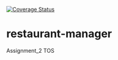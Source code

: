 [![Coverage Status](https://coveralls.io/repos/github/giacomogreggio/restaurant-manager/badge.svg?branch=master)](https://coveralls.io/github/giacomogreggio/restaurant-manager?branch=master)

# restaurant-manager
Assignment_2 TOS
